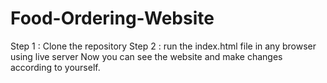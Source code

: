 # Food-Ordering-Website
Step 1 : Clone the repository
Step 2 : run the index.html file in any browser using live server 
Now you can see the website and make changes according to yourself.
